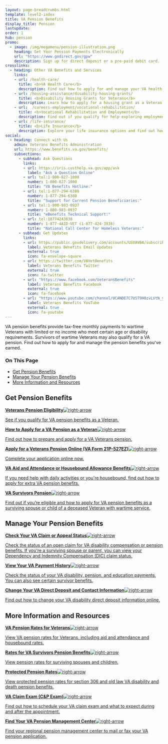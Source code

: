 ```yaml
---
layout: page-breadcrumbs.html
template: level2-index
title: VA Pension Benefits
display_title: Pension
lastupdate:
order: 1
hub: pension
promo:
  - image: /img/megamenu/pension-illustration.png
    heading: Get Your Pension Payments Electronically
    url: "https://www.godirect.gov/gpw"
    description: Sign up for direct deposit or a pre-paid debit card.
crosslinks:
  - heading: Other VA Benefits and Services
    links:
    - url: /health-care/
      title: <b>VA Health Care</b>
      description: Find out how to apply for and manage your VA health care benefits.
    - url: /housing-assistance/disability-housing-grants/
      title: <b>Disability Housing Grants for Veterans</b>
      description: Learn how to apply for a housing grant as a Veteran or Servicemember with a service-connected disability.
    - url:  /careers-employment/vocational-rehabilitation/
      title: <b>Vocational Rehabilitation and Employment</b>
      description: Find out if you qualify for help exploring employment options, any training you may need, and other voc rehab services.
    - url: /life-insurance/
      title: <b>Life Insurance</b>
      description: Explore your life insurance options and find out how to apply as a Servicemember, Veteran, or family member.
social:
  - heading: Connect with Us
    admin: Veterans Benefits Administration
    url: https://www.benefits.va.gov/benefits/
    subsections:
      - subhead: Ask Questions
        links:
        - url: https://iris.custhelp.va.gov/app/ask
          label: "Ask a Question Online"
        - url: tel:1-800-827-1000
          number: 1-800-827-1000
          title: "VA Benefits Hotline:"
        - url: tel:1-877-294-6380
          number: 1-877-294-6380
          title: "Support for Current Pension Beneficiaries:"
        - url: tel:1-800-983-0937
          number: 1-800-983-0937
          title: "eBenefits Technical Support:"
        - url: tel:18774243838
          number: 1-877-4AID-VET (1-877-424-3838)
          title: "National Call Center for Homeless Veterans:"
      - subhead: Get Updates
        links:
        - url: https://public.govdelivery.com/accounts/USVAVBA/subscriber/new
          label: Veterans Benefits Email Updates
          external: true
          icon: fa-envelope-square
        - url: https://twitter.com/VAVetBenefits
          label: Veterans Benefits Twitter
          external: true
          icon: fa-twitter
        - url: "https://www.facebook.com/VeteransBenefits"
          label: Veterans Benefits Facebook
          external: true
          icon: fa-facebook
        - url: "https://www.youtube.com/channel/UCANDE7C7UST9HOzvLVtN_yg"
          label: Veterans Benefits YouTube
          external: true
          icon: fa-youtube
---
```


<p class="va-introtext">
VA pension benefits provide tax-free monthly payments to wartime Veterans with limited or no income who meet certain age or disability requirements. Survivors of wartime Veterans may also qualify for a VA pension. Find out how to apply for and manage the pension benefits you've earned.
</p>

<h3>On This Page</h3>

<ul>
  <li><a href="#get">Get Pension Benefits</a></li>
  <li><a href="#manage">Manage Your Pension Benefits</a></li>
  <li><a href="#more">More Information and Resources</a></li>
</ul>

<section class='usa-grid'>
  <div class="va-h-ruled--stars"></div>
</section>

<section id="get" class="merger-majorlinks">

  <h2 class>Get Pension Benefits</h2>

  <div class="link">
    <a href="/pension/eligibility/"><span><b>Veterans Pension Eligibility</b><img class="all-link-arrow" src="/img/arrow-right-blue.svg" alt="right-arrow"></span><p class="va-nav-linkslist-description">See if you qualify for VA pension benefits as a Veteran.</p></a>

  </div>

  <div class="link">
    <a href="/pension/how-to-apply/"><span><b>How to Apply for a VA Pension as a Veteran</b><img class="all-link-arrow" src="/img/arrow-right-blue.svg" alt="right-arrow"></span><p class="va-nav-linkslist-description">Find out how to prepare and apply for a VA Veterans pension.</p></a>

  </div>

  <div class="link">
    <a href="/pension/application/527EZ/introduction"><span><b>Apply for a Veterans Pension Online (VA Form 21P-527EZ)</b><img class="all-link-arrow" src="/img/arrow-right-blue.svg" alt="right-arrow"></span><p class="va-nav-linkslist-description">Complete your application online now.</p></a>

  </div>

  <div class="link">
    <a href="/pension/aid-attendance-housebound/"><span><b>VA Aid and Attendance or Housebound Allowance Benefits</b><img class="all-link-arrow" src="/img/arrow-right-blue.svg" alt="right-arrow"></span><p class="va-nav-linkslist-description">If you need help with daily activities or you're housebound, find out how to apply for extra VA pension benefits.</p></a>

  </div>

  <div class="link">
    <a href="/pension/survivors-pension/"><span><b>VA Survivors Pension</b><img class="all-link-arrow" src="/img/arrow-right-blue.svg" alt="right-arrow"></span><p class="va-nav-linkslist-description">Find out if you’re eligible and how to apply for VA pension benefits as a surviving spouse or child of a deceased Veteran with wartime service.</p></a>

  </div>

</section>

<section class='usa-grid'>
  <div class="va-h-ruled--stars"></div>
</section>

<section id="manage" class="merger-majorlinks">

  <h2>Manage Your Pension Benefits</h2>

  <div class="link">
    <a href="/claim-or-appeal-status/"><span><b>Check Your VA Claim or Appeal Status</b><img class="all-link-arrow" src="/img/arrow-right-blue.svg" alt="right-arrow"></span><p class="va-nav-linkslist-description">Check the status of an open claim for VA disability compensation or pension benefits. If you're a surviving spouse or parent, you can view your Dependency and Indemnity Compensation (DIC) claim status.</p></a>
  </div>

  <div class="link">
    <a href="/va-payment-history/"><span><b>View Your VA Payment History</b><img class="all-link-arrow" src="/img/arrow-right-blue.svg" alt="right-arrow"></span><p class="va-nav-linkslist-description">Check the status of your VA disability, pension, and education payments. You can also see certain survivor benefits.</p></a>

  </div>

  <div class="link">
    <a href="/change-direct-deposit-and-contact-information/"><span><b>Change Your VA Direct Deposit and Contact Information</b><img class="all-link-arrow" src="/img/arrow-right-blue.svg" alt="right-arrow"></span><p class="va-nav-linkslist-description">Find out how to change your VA disability direct deposit information online.</p></a>

  </div>

</section>

<section class='usa-grid'>
  <div class="va-h-ruled--stars"></div>
</section>

<section id="more" class="merger-majorlinks">

  <h2>More Information and Resources</h2>

  <div class="link">
    <a href="/pension/veterans-pension-rates/"><span><b>VA Pension Rates for Veterans</b><img class="all-link-arrow" src="/img/arrow-right-blue.svg" alt="right-arrow"></span><p class="va-nav-linkslist-description">View VA pension rates for Veterans, including aid and attendance and housebound rates.</p></a>

  </div>

  <div class="link">
    <a href="/pension/survivors-pension-rates/"><span><b>Rates for VA Survivors Pension Benefits</b><img class="all-link-arrow" src="/img/arrow-right-blue.svg" alt="right-arrow"></span><p class="va-nav-linkslist-description">View pension rates for surviving spouses and children.</p></a>

  </div>

  <div class="link">
    <a href="https://www.benefits.va.gov/PENSION/current_protected_pension_rate_tables.asp"><span><b>Protected Pension Rates</b><img class="all-link-arrow" src="/img/arrow-right-blue.svg" alt="right-arrow"></span><p class="va-nav-linkslist-description">View protected pension rates for section 306 and old law VA disability and death pension benefits.</p></a>

  </div>

  <div class="link">
    <a href="/disability/va-claim-exam/"><span><b>VA Claim Exam (C&P Exam)</b><img class="all-link-arrow" src="/img/arrow-right-blue.svg" alt="right-arrow"></span><p class="va-nav-linkslist-description">Find out how to schedule your VA claim exam and what to expect during and after the appointment.</p></a>

  </div>

  <div class="link">
    <a href="/pension/pension-management-centers/"><span><b>Find Your VA Pension Management Center</b><img class="all-link-arrow" src="/img/arrow-right-blue.svg" alt="right-arrow"></span><p class="va-nav-linkslist-description">Find your regional pension management center to mail or fax your VA pension application.</p></a>

  </div>

</section>
